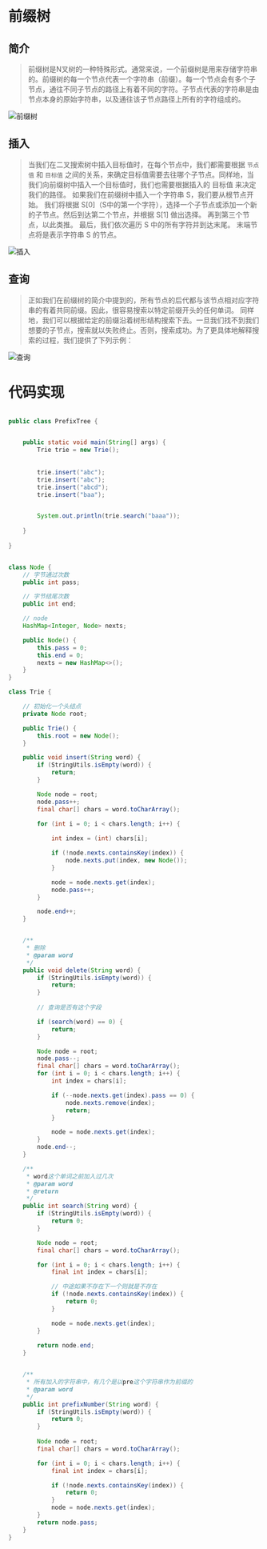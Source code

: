 # 前缀树

## 简介
> 前缀树是N叉树的一种特殊形式。通常来说，一个前缀树是用来存储字符串的。前缀树的每一个节点代表一个字符串（前缀）。每一个节点会有多个子节点，通往不同子节点的路径上有着不同的字符。子节点代表的字符串是由节点本身的原始字符串，以及通往该子节点路径上所有的字符组成的。

![前缀树](https://img2018.cnblogs.com/blog/1519578/201907/1519578-20190724132134884-1903210243.png)

## 插入
> 当我们在二叉搜索树中插入目标值时，在每个节点中，我们都需要根据 `节点值` 和 `目标值` 之间的关系，来确定目标值需要去往哪个子节点。同样地，当我们向前缀树中插入一个目标值时，我们也需要根据插入的 目标值 来决定我们的路径。
> 如果我们在前缀树中插入一个字符串 S，我们要从根节点开始。 我们将根据 S[0]（S中的第一个字符），选择一个子节点或添加一个新的子节点。然后到达第二个节点，并根据 S[1] 做出选择。 再到第三个节点，以此类推。 最后，我们依次遍历 S 中的所有字符并到达末尾。 末端节点将是表示字符串 S 的节点。

![插入](https://img2018.cnblogs.com/blog/1519578/201907/1519578-20190724132128364-709713908.gif)

## 查询

> 正如我们在前缀树的简介中提到的，所有节点的后代都与该节点相对应字符串的有着共同前缀。因此，很容易搜索以特定前缀开头的任何单词。
同样地，我们可以根据给定的前缀沿着树形结构搜索下去。一旦我们找不到我们想要的子节点，搜索就以失败终止。否则，搜索成功。为了更具体地解释搜索的过程，我们提供了下列示例：

![查询](https://img2018.cnblogs.com/blog/1519578/201907/1519578-20190724132122536-1472744566.gif)

# 代码实现

```java

public class PrefixTree {


    public static void main(String[] args) {
        Trie trie = new Trie();
        
        
        trie.insert("abc");
        trie.insert("abc");
        trie.insert("abcd");
        trie.insert("baa");


        System.out.println(trie.search("baaa"));
        
    }
    
}


class Node {
    // 字节通过次数
    public int pass;

    // 字节结尾次数
    public int end;

    // node
    HashMap<Integer, Node> nexts;

    public Node() {
        this.pass = 0;
        this.end = 0;
        nexts = new HashMap<>();
    }
}

class Trie {

    // 初始化一个头结点
    private Node root;

    public Trie() {
        this.root = new Node();
    }

    public void insert(String word) {
        if (StringUtils.isEmpty(word)) {
            return;
        }

        Node node = root;
        node.pass++;
        final char[] chars = word.toCharArray();
        
        for (int i = 0; i < chars.length; i++) {

            int index = (int) chars[i];

            if (!node.nexts.containsKey(index)) {
                node.nexts.put(index, new Node());
            }

            node = node.nexts.get(index);
            node.pass++;
        }

        node.end++;
    }


    /**
     * 删除
     * @param word
     */
    public void delete(String word) {
        if (StringUtils.isEmpty(word)) {
            return;
        }
        
        // 查询是否有这个字段

        if (search(word) == 0) {
            return;
        }

        Node node = root;
        node.pass--;
        final char[] chars = word.toCharArray();
        for (int i = 0; i < chars.length; i++) {
            int index = chars[i];

            if (--node.nexts.get(index).pass == 0) {
                node.nexts.remove(index);
                return;
            }

            node = node.nexts.get(index);
        }
        node.end--;
    }

    /**
     * word这个单词之前加入过几次
     * @param word
     * @return
     */
    public int search(String word) {
        if (StringUtils.isEmpty(word)) {
            return 0;
        }

        Node node = root;
        final char[] chars = word.toCharArray();

        for (int i = 0; i < chars.length; i++) {
            final int index = chars[i];

            // 中途如果不存在下一个则就是不存在
            if (!node.nexts.containsKey(index)) {
                return 0;
            }

            node = node.nexts.get(index);
        }
        
        return node.end;
    }


    /**
     * 所有加入的字符串中，有几个是以pre这个字符串作为前缀的
     * @param word
     */
    public int prefixNumber(String word) {
        if (StringUtils.isEmpty(word)) {
            return 0;
        }
        
        Node node = root;
        final char[] chars = word.toCharArray();

        for (int i = 0; i < chars.length; i++) {
            final int index = chars[i];

            if (!node.nexts.containsKey(index)) {
                return 0;
            }
            node = node.nexts.get(index);
        }
        return node.pass;
    }
}
```